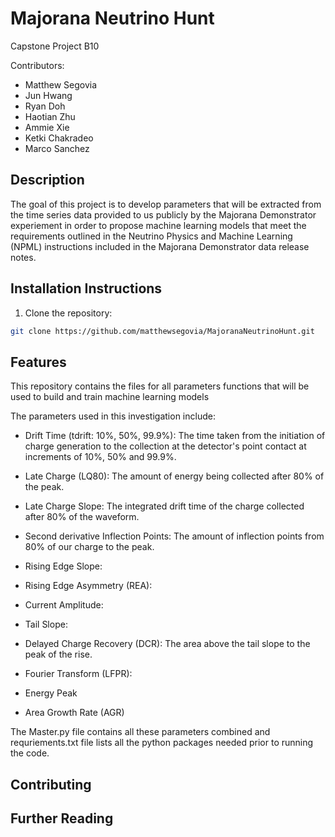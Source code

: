 # Majorana Neutrino Hunt
Capstone Project B10

Contributors:
- Matthew Segovia
- Jun Hwang
- Ryan Doh
- Haotian Zhu
- Ammie Xie
- Ketki Chakradeo
- Marco Sanchez

## Description
The goal of this project is to develop parameters that will be extracted from the time series data provided to us publicly by the Majorana Demonstrator experiement in order to propose machine learning models that meet the requirements outlined in the Neutrino Physics and Machine Learning (NPML) instructions included in the Majorana Demonstrator data release notes.

## Installation Instructions
1. Clone the repository:
``` bash
git clone https://github.com/matthewsegovia/MajoranaNeutrinoHunt.git
``` 

## Features
This repository contains the files for all parameters functions that will be used to build and train machine learning models 

The parameters used in this investigation include:

- Drift Time (tdrift: 10%, 50%, 99.9%): The time taken from the initiation of charge generation to the collection at the detector's point contact at increments of 10%, 50% and 99.9%.
- Late Charge (LQ80): The amount of energy being collected after 80% of the peak.
- Late Charge Slope: The integrated drift time of the charge collected after 80% of the waveform.
- Second derivative Inflection Points: The amount of inflection points from 80% of our charge to the peak.
- Rising Edge Slope: 
- Rising Edge Asymmetry (REA): 
- Current Amplitude: 
- Tail Slope: 
- Delayed Charge Recovery (DCR): The area above the tail slope to the peak of the rise.
- Fourier Transform (LFPR): 

- Energy Peak

- Area Growth Rate (AGR)

The Master.py file contains all these parameters combined and requriements.txt file lists all the python packages needed prior to running the code.

## Contributing

## Further Reading
